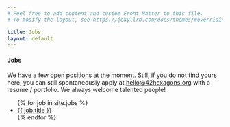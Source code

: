 ```yaml
---
# Feel free to add content and custom Front Matter to this file.
# To modify the layout, see https://jekyllrb.com/docs/themes/#overriding-theme-defaults

title: Jobs
layout: default
---
```


<h4 class="display-4 text-center mb-5">Jobs</h4>

<p>We have a few open positions at the moment. Still, if you do not find yours
here, you can still spontaneously apply at
<a href="mailto:hello@42hexagons.org">hello@42hexagons.org</a> with a resume /
portfolio. We always welcome talented people!</p>

<ul class="list-group list-group-flush">
  {% for job in site.jobs %}
    <li class="list-group-item">
      <a href="{{ job.url }}" class="lead">{{ job.title }}</a>
    </li>
  {% endfor %}
</ul>